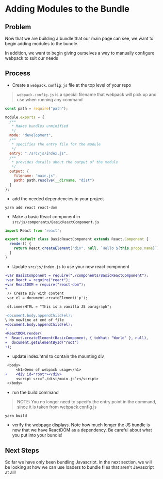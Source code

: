 # Adding Modules to the Bundle

## Problem

Now that we are building a bundle that our main page can see, we want to begin adding modules to the bundle.

In addition, we want to begin giving ourselves a way to manually configure webpack to suit our needs

## Process

- Create a `webpack.config.js` file at  the top level of your repo

> `webpack.config.js` is a special filename that webpack will pick up and use when running any command

```javascript
const path = require("path");

module.exports = {
  /**
   * Makes bundles unminified
   */
  mode: "development",
  /**
   * specifies the entry file for the module
   */
  entry: "./src/js/index.js",
  /**
   * provides details about the output of the module
   */
  output: {
    filename: "main.js",
    path: path.resolve(__dirname, "dist")
  }
};
```

- add the needed dependencies to your project
  
```shell
yarn add react react-dom
```

- Make a basic React component in `src/js/components/BasicReactComponent.js`

```javascript
import React from 'react';

export default class BasicReactComponent extends React.Component {
  render() {
    return React.createElement("div", null, `Hello ${this.props.name}`);
  }
}
```

- Update `src/js/index.js` to use your new react component

```diff
+var BasicComponent = require("./components/BasicReactComponent");
+var React = require("react");
+var ReactDOM = require("react-dom");
+
 // Create Div with content
 var el = document.createElement('p');

 el.innerHTML = "This is a vanilla JS paragraph";

-document.body.appendChild(el);
\ No newline at end of file
+document.body.appendChild(el);
+
+ReactDOM.render(
+  React.createElement(BasicComponent, { toWhat: "World" }, null),
+  document.getElementById("root")
+);
```

- update index.html to contain the mounting div

```diff
 <body>
     <h1>Demo of webpack usage</h1>
+    <div id="root"></div>
     <script src="./dist/main.js"></script>
 </body>
```

- run the build command

> NOTE: You no longer need to specify the entry point in the command, since it is taken from webpack.config.js

```shell
yarn build
```

- verify the webpage displays. Note how much longer the JS bundle is now that we have ReactDOM as a dependency. Be careful about what you put into your bundle!

## Next Steps

So far we have only been bundling Javascript. In the next section, we will be looking at how we can use loaders to bundle files that aren't Javascript at all!
